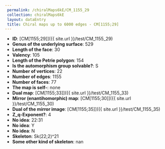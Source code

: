 ```yaml
--- 
 permalink: /chiralMaps6kE/CM_1155_29 
 collection: chiralMaps6kE
 layout: dataEntry
 title: Chiral maps up to 6000 edges - CM[1155;29]
---
```


- **ID**: [CM[1155;29]]({{ site.url }}/test/CM_1155_29)
- **Genus of the underlying surface**: 529
- **Length of the face**: 30
- **Valency**: 105
- **Length of the Petrie polygon**: 154
- **Is the automorphism group solvable?**: S
- **Number of vertices**: 22
- **Number of edges**: 1155
- **Number of faces**: 77
- **The map is self-**: none
- **Dual map**: [CM[1155;33]]({{ site.url }}/test/CM_1155_33)
- **Mirror (enantihomorphic) map**: [CM[1155;30]]({{ site.url }}/test/CM_1155_30)
- **Dual of the mirror image**: [CM[1155;35]]({{ site.url }}/test/CM_1155_35)
- **Z_q-Exponent?**: 4
- **No idea**:  22:31
- **No idea**: Y
- **No idea**: N
- **Skeleton**: Sk(22;2)^21
- **Some other kind of skeleton**: nan
